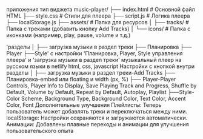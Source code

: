 приложения тип виджета
music-player/
├── index.html          # Основной файл HTML
├── style.css           # Стили для плеера
├── script.js           # Логика плеера
├── localStorage.js 
├── assets/             # Папка для ресурсов
│   ├── tracks/         # Папка с треками (добавить кнопку Add Tracks)
│   └── icons/          # Папка с иконками (например, play, pause, volume и т.д.)
 
'разделы
│
├── загрузка музыки в раздел треки
├── Планировка
├── Player
├──Style'
с настройки 'Планировка, Player, Style управления плеера' и 'загрузка музыки в раздел треки' музыкальный плеер  на русском языки в netlify html, css, javascript
Настройки с кнопкой внутри разделы
│
├── загрузка музыки в раздел треки-Add Tracks
├── Планировка-embed или floating и width (px, %)
├── Player-Player Controls, Player Info to Display, Save Playing Track and Progress, Shuffle by Default, Volume by Default, Repeat by Default, Autoplay, Playlist
├──Style-Color Scheme, Background Type, Background Color, Text Color, Accent Color, Font
Дополнительные улучшения
Плейлисты: Теперь пользователь может добавлять треки и переключаться между ними.
localStorage: Настройки сохраняются и загружаются автоматически.
Анимации: Добавлены плавные переходы и анимации для улучшения пользовательского опыта